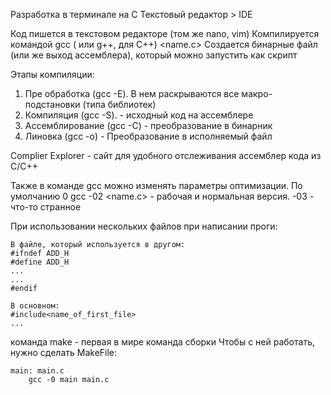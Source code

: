Разработка в терминале на C
Текстовый редактор > IDE

Код пишется в текстовом редакторе (том же nano, vim) 
	Компилируется командой gcc ( или g++, для С++) <name.c> 
	Создается бинарные файл (или же выход ассемблера), который можно запустить как скрипт 

Этапы компиляции:
1) Пре обработка (gcc -E). В нем раскрываются все макро-подстановки (типа библиотек)
2) Компиляция (gcc -S). - исходный код на ассемблере 
3) Ассемблирование (gcc -C) - преобразование в бинарник 
4) Линовка (gcc -o) - Преобразование в исполняемый файл

Complier Explorer - сайт для удобного отслеживания ассемблер кода из C/C++

Также в команде gcc можно изменять параметры оптимизации. По умолчанию 0 
gcc -02 <name.c> - рабочая и нормальная версия. -03 - что-то странное 

При использовании нескольких файлов при написании проги:
```
В файле, который используется в другом:
#ifndef ADD_H
#define ADD_H
...
...
#endif

В основном:
#include<name_of_first_file> 
...
```

команда make - первая в мире команда сборки 
Чтобы с ней работать, нужно сделать MakeFile:
```
main: main.c
	gcc -0 main main.c
```

